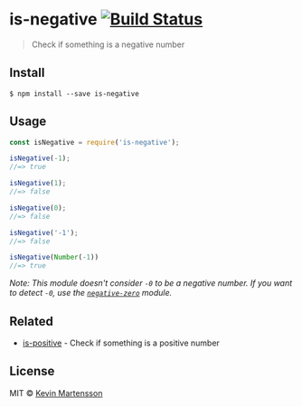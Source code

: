 # is-negative [![Build Status](https://travis-ci.org/kevva/is-negative.svg?branch=master)](https://travis-ci.org/kevva/is-negative)

> Check if something is a negative number


## Install

```
$ npm install --save is-negative
```


## Usage

```js
const isNegative = require('is-negative');

isNegative(-1);
//=> true

isNegative(1);
//=> false

isNegative(0);
//=> false

isNegative('-1');
//=> false

isNegative(Number(-1))
//=> true
```

_Note: This module doesn't consider `-0` to be a negative number. If you want to detect `-0`, use the [`negative-zero`](https://github.com/sindresorhus/negative-zero) module._


## Related

- [is-positive](https://github.com/kevva/is-positive) - Check if something is a positive number


## License

MIT © [Kevin Martensson](http://github.com/kevva)
